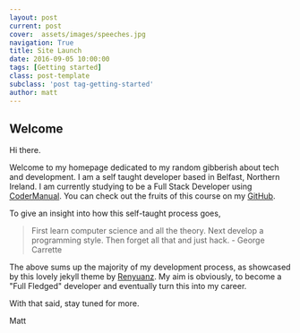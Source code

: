 ```yaml
---
layout: post
current: post
cover:  assets/images/speeches.jpg
navigation: True
title: Site Launch
date: 2016-09-05 10:00:00
tags: [Getting started]
class: post-template
subclass: 'post tag-getting-started'
author: matt
---
```

## Welcome

Hi there. 

Welcome to my homepage dedicated to my random gibberish about tech and development. I am a self taught developer based in Belfast, Northern Ireland. I am currently studying to be a Full Stack Developer using [CoderManual](https://codermanual.com/). You can check out the fruits of this course on my [GitHub](http://github.com/mattbudde).

To give an insight into how this self-taught process goes,

> First learn computer science and all the theory. Next develop a programming style. Then forget all that and just hack. - George Carrette

The above sums up the majority of my development process, as showcased by this lovely jekyll theme by [Renyuanz](https://github.com/renyuanz). My aim is obviously, to become a "Full Fledged" developer and eventually turn this into my career.

With that said, stay tuned for more.

Matt
